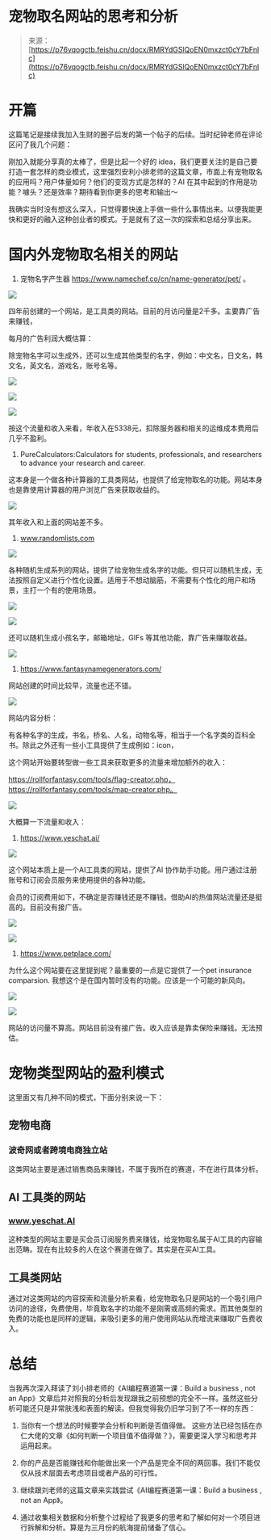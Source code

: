 # 宠物取名网站的思考和分析

> 来源：[https://p76vqogctb.feishu.cn/docx/RMRYdGSlQoEN0mxzct0cY7bFnlc](https://p76vqogctb.feishu.cn/docx/RMRYdGSlQoEN0mxzct0cY7bFnlc)

# 开篇

这篇笔记是接续我加入生财的圈子后发的第一个帖子的后续。当时纪钟老师在评论区问了我几个问题：

刚加入就能分享真的太棒了，但是比起一个好的 idea，我们更要关注的是自己要打造一套怎样的商业模式，这里强烈安利小排老师的这篇文章，市面上有宠物取名的应用吗？用户体量如何？他们的变现方式是怎样的？AI 在其中起到的作用是功能？噱头？还是效率？期待看到你更多的思考和输出～

我确实当时没有想这么深入，只觉得要快速上手做一些什么事情出来。以便我能更快和更好的融入这种创业者的模式。于是就有了这一次的探索和总结分享出来。

# 国内外宠物取名相关的网站

1.  宠物名字产生器 https://www.namechef.co/cn/name-generator/pet/ 。

![](img/0148595960d2af3d301d01974539e718.png)

四年前创建的一个网站，是工具类的网站。目前的月访问量是2千多。主要靠广告来赚钱，

每月的广告利润大概估算：

除宠物名字可以生成外，还可以生成其他类型的名字，例如：中文名，日文名，韩文名，英文名，游戏名，账号名等。

![](img/2769580040f62f11aa6d1adaa0bc5f51.png)

![](img/edc49fec5716818e7a321295b062f1e2.png)

![](img/9de8a7db0f99584c10d904d350dda201.png)

按这个流量和收入来看，年收入在5338元，扣除服务器和相关的运维成本费用后几乎不盈利。

1.  PureCalculators:Calculators for students, professionals, and researchers to advance your research and career.

这本身是一个做各种计算器的工具类网站，也提供了给宠物取名的功能。网站本身也是靠使用计算器的用户浏览广告来获取收益的。

![](img/144014ffb891e6ab147374efaf598683.png)

其年收入和上面的网站差不多。

1.  www.randomlists.com

![](img/99c49ce1a2e22fdcbf33930f372ad4e4.png)

各种随机生成系列的网站，提供了给宠物生成名字的功能。但只可以随机生成，无法按照自定义进行个性化设置。适用于不想动脑筋，不需要有个性化的用户和场景，主打一个有的使用场景。

![](img/4760c159cd52f735a130dd516fe3dded.png)

![](img/ec14373d2eef7b5d28cd7bf9bb92d554.png)

还可以随机生成小孩名字，邮箱地址，GIFs 等其他功能，靠广告来赚取收益。

![](img/9e6d34280af9ecf8037084b3b3a13e0e.png)

1.  https://www.fantasynamegenerators.com/

网站创建的时间比较早，流量也还不错。

![](img/94e25142d2e3a029b324e9e605bbf86b.png)

网站内容分析：

有各种名字的生成，书名，桥名、人名，动物名等，相当于一个名字类的百科全书。除此之外还有一些小工具提供了生成例如：icon，

这个网站开始要转型做一些工具来获取更多的流量来增加额外的收入：

https://rollforfantasy.com/tools/flag-creator.php， https://rollforfantasy.com/tools/map-creator.php。

![](img/191f2936512559c6d98d6aeb2af6f9a2.png)

大概算一下流量和收入：

1.  https://www.yeschat.ai/

![](img/46ce54bd287f96b934271c75b863a346.png)

这个网站本质上是一个AI工具类的网站，提供了AI 协作助手功能。用户通过注册账号和订阅会员服务来使用提供的各种功能。

会员的订阅费用如下，不确定是否赚钱还是不赚钱。借助AI的热值网站流量还是挺高的。目前没有接广告。

![](img/05c56863c29c798c4ee57e7943b22b38.png)

![](img/c5b34d35d95cec5ac9504de40388276b.png)

1.  https://www.petplace.com/

为什么这个网站要在这里提到呢？最重要的一点是它提供了一个pet insurance comparsion. 我想这个是在国内暂时没有的功能。应该是一个可能的新风向。

![](img/9d59e28d9899adfc8d84556384cdf4d5.png)

![](img/4a84421b6e67f3005949e045fbf6c162.png)

网站的访问量不算高。网站目前没有接广告。收入应该是靠卖保险来赚钱。无法预估。

# 宠物类型网站的盈利模式

这里面又有几种不同的模式，下面分别来说一下：

## 宠物电商

### 波奇网或者跨境电商独立站

这类网站主要是通过销售商品来赚钱，不属于我所在的赛道，不在进行具体分析。

## AI 工具类的网站

### www.yeschat.AI

这种类型的网站主要是买会员订阅服务费来赚钱，给宠物取名属于AI工具的内容输出范畴。现在有比较多的人在这个赛道在做了。其实是在买AI工具。

## 工具类网站

通过对这类网站的内容探索和流量分析来看，给宠物取名只是网站的一个吸引用户访问的途径，免费使用，毕竟取名字的功能不是刚需或高频的需求。而其他类型的免费的功能也是同样的逻辑，来吸引更多的用户使用网站从而增流来赚取广告费收入。

# 总结

当我再次深入拜读了刘小排老师的《AI编程赛道第一课：Build a business , not an App》文章后并对照我的分析后发现跟我之前预想的完全不一样。虽然这些分析可能还只是非常肤浅和表面的解读。但我觉得我仍旧学习到了不一样的东西：

1.  当你有一个想法的时候要学会分析和判断是否值得做。 这些方法已经包括在亦仁大佬的文章《如何判断一个项目值不值得做？》，需要更深入学习和思考并运用起来。

1.  你的产品是否能赚钱和你能做出来一个产品是完全不同的两回事。我们不能仅仅从技术层面去考虑项目或者产品的可行性。

1.  继续跟刘老师的这篇文章来实践尝试《AI编程赛道第一课：Build a business , not an App》。

1.  通过收集相关数据和分析整个过程给了我更多的思考和了解如何对一个项目进行拆解和分析。算是为三月份的航海提前储备了信心。